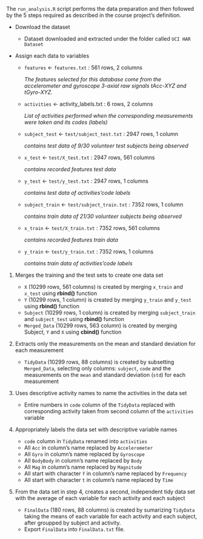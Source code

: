 The `run_analysis.R` script performs the data preparation and then followed by 
the 5 steps required as described in the course project’s definition.

* Download the dataset
    - Dataset downloaded and extracted under the folder called `UCI HAR Dataset`

* Assign each data to variables
    - `features` <- `features.txt` : 561 rows, 2 columns
    
        _The features selected for this database come from the accelerometer and 
        gyroscope 3-axial raw signals tAcc-XYZ and tGyro-XYZ._
    
    - `activities` <- activity_labels.txt : 6 rows, 2 columns
    
        _List of activities performed when the corresponding measurements were taken and its codes (labels)_
        
    - `subject_test` <- `test/subject_test.txt` : 2947 rows, 1 column
    
        _contains test data of 9/30 volunteer test subjects being observed_
        
    - `x_test` <- `test/X_test.txt` : 2947 rows, 561 columns
    
        _contains recorded features test data_
        
    - `y_test` <- `test/y_test.txt` : 2947 rows, 1 columns
    
        _contains test data of activities’code labels_
        
    - `subject_train` <- `test/subject_train.txt` : 7352 rows, 1 column
    
        _contains train data of 21/30 volunteer subjects being observed_
        
    - `x_train` <- `test/X_train.txt` : 7352 rows, 561 columns
    
        _contains recorded features train data_
        
    - `y_train` <- `test/y_train.txt` : 7352 rows, 1 columns
    
        _contains train data of activities’code labels_

1. Merges the training and the test sets to create one data set
    - `X` (10299 rows, 561 columns) is created by merging `x_train` and `x_test` using __rbind()__ function
    - `Y` (10299 rows, 1 column) is created by merging `y_train` and `y_test` using __rbind()__ function
    - `Subject` (10299 rows, 1 column) is created by merging `subject_train` and `subject_test` using __rbind()__ function
    - `Merged_Data` (10299 rows, 563 column) is created by merging Subject, `Y` and `X` using __cbind()__ function

2. Extracts only the measurements on the mean and standard deviation for each measurement
    - `TidyData` (10299 rows, 88 columns) is created by subsetting `Merged_Data`, selecting only columns:
    `subject`, `code` and the measurements on the `mean` and standard deviation (`std`) for each measurement

3. Uses descriptive activity names to name the activities in the data set
    - Entire numbers in `code` column of the `TidyData` replaced with corresponding activity taken from second column of 
    the `activities` variable

4. Appropriately labels the data set with descriptive variable names
    - `code` column in `TidyData` renamed into `activities`
    - All `Acc` in column’s name replaced by `Accelerometer`
    - All `Gyro` in column’s name replaced by `Gyroscope`
    - All `BodyBody` in column’s name replaced by `Body`
    - All `Mag` in column’s name replaced by `Magnitude`
    - All start with character `f` in column’s name replaced by `Frequency`
    - All start with character `t` in column’s name replaced by `Time`

5. From the data set in step 4, creates a second, independent tidy data set with the average of each variable for each activity and each subject
    - `FinalData` (180 rows, 88 columns) is created by sumarizing `TidyData` 
    taking the means of each variable for each activity and each subject, 
    after groupped by subject and activity.
    - Export `FinalData` into `FinalData.txt` file.
    

